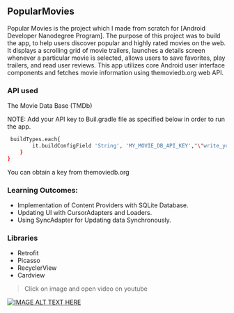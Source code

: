 ## PopularMovies
 Popular Movies is the project which I made from scratch for [Android Developer Nanodegree Program]. The purpose of this project was to build the app, to help users discover popular and highly rated movies on the web. It displays a scrolling grid of movie trailers, launches a details screen whenever a particular movie is selected, allows users to save favorites, play trailers, and read user reviews. This app utilizes core Android user interface components and fetches movie information using themoviedb.org web API.
### API used
 The Movie Data Base (TMDb)
 
 NOTE: Add your API key to Buil.gradle file as specified below in order to run the app.
 ```sh
  buildTypes.each{
         it.buildConfigField 'String', 'MY_MOVIE_DB_API_KEY',"\"write_your_key_here\""
     }
 }
 ```
 You can obtain a key from themoviedb.org
### Learning Outcomes:

* Implementation of Content Providers with SQLite Database.
* Updating UI with CursorAdapters and Loaders.
* Using SyncAdapter for Updating data Synchronously.

### Libraries

* Retrofit
* Picasso
* RecyclerView
* Cardview

> Click on image and open video on youtube

[![IMAGE ALT TEXT HERE](http://img.youtube.com/vi/kSzq3fyg85w/0.jpg)](https://www.youtube.com/watch?v=kSzq3fyg85w)